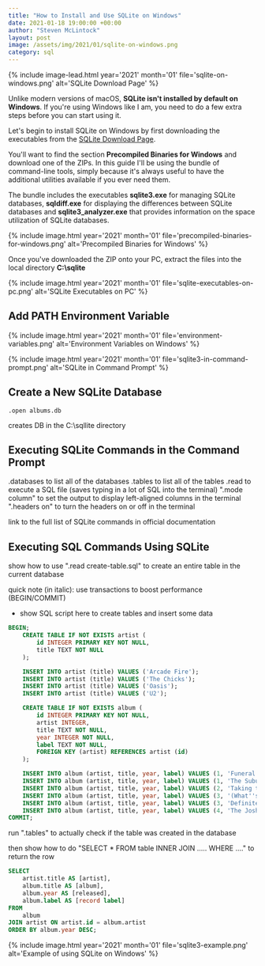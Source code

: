 ```yaml
---
title: "How to Install and Use SQLite on Windows"
date: 2021-01-18 19:00:00 +00:00
author: "Steven McLintock"
layout: post
image: /assets/img/2021/01/sqlite-on-windows.png
category: sql
---
```


{%
    include image-lead.html
    year='2021'
    month='01'
    file='sqlite-on-windows.png'
    alt='SQLite Download Page'
%}

Unlike modern versions of macOS, **SQLite isn't installed by default on Windows**. If you're using Windows 
like I am, you need to do a few extra steps before you can start using it.

Let's begin to install SQLite on Windows by first downloading the executables from the 
[SQLite Download Page](https://www.sqlite.org/download.html).

You'll want to find the section **Precompiled Binaries for Windows** and download one of the ZIPs. In this 
guide I'll be using the bundle of command-line tools, simply because it's always useful to have the 
additional utilities available if you ever need them.

The bundle includes the executables **sqlite3.exe** for managing SQLite databases, **sqldiff.exe** for 
displaying the differences between SQLite databases and **sqlite3_analyzer.exe** that provides 
information on the space utilization of SQLite databases.

{%
    include image.html
    year='2021'
    month='01'
    file='precompiled-binaries-for-windows.png'
    alt='Precompiled Binaries for Windows'
%}

Once you've downloaded the ZIP onto your PC, extract the files into the local directory **C:\sqlite**

{%
    include image.html
    year='2021'
    month='01'
    file='sqlite-executables-on-pc.png'
    alt='SQLite Executables on PC'
%}

## Add PATH Environment Variable

{%
    include image.html
    year='2021'
    month='01'
    file='environment-variables.png'
    alt='Environment Variables on Windows'
%}

{%
    include image.html
    year='2021'
    month='01'
    file='sqlite3-in-command-prompt.png'
    alt='SQLite in Command Prompt'
%}

## Create a New SQLite Database

```terminal
.open albums.db
```

creates DB in the C:\sqllite directory

## Executing SQLite Commands in the Command Prompt

.databases to list all of the databases
.tables to list all of the tables
.read to execute a SQL file (saves typing in a lot of SQL into the terminal)
".mode column" to set the output to display left-aligned columns in the terminal
".headers on" to turn the headers on or off in the terminal

link to the full list of SQLite commands in official documentation

## Executing SQL Commands Using SQLite

show how to use ".read create-table.sql" to create an entire table in the current database

quick note (in italic): use transactions to boost performance (BEGIN/COMMIT)
- show SQL script here to create tables and insert some data

```sql
BEGIN;
    CREATE TABLE IF NOT EXISTS artist (
        id INTEGER PRIMARY KEY NOT NULL,
        title TEXT NOT NULL
    );

    INSERT INTO artist (title) VALUES ('Arcade Fire');
    INSERT INTO artist (title) VALUES ('The Chicks');
    INSERT INTO artist (title) VALUES ('Oasis');
    INSERT INTO artist (title) VALUES ('U2');

    CREATE TABLE IF NOT EXISTS album (
        id INTEGER PRIMARY KEY NOT NULL,
        artist INTEGER,
        title TEXT NOT NULL,
        year INTEGER NOT NULL,
        label TEXT NOT NULL,
        FOREIGN KEY (artist) REFERENCES artist (id)
    );

    INSERT INTO album (artist, title, year, label) VALUES (1, 'Funeral', 2004, 'Rough Trade Records');
    INSERT INTO album (artist, title, year, label) VALUES (1, 'The Suburbs', 2010, 'Merge Records');
    INSERT INTO album (artist, title, year, label) VALUES (2, 'Taking the Long Way', 2006, 'Sony Music Nashville');
    INSERT INTO album (artist, title, year, label) VALUES (3, '(What''s the Story) Morning Glory?', 1995, 'Creation Records');
    INSERT INTO album (artist, title, year, label) VALUES (3, 'Definitely Maybe', 1994, 'Creation Records');
    INSERT INTO album (artist, title, year, label) VALUES (4, 'The Joshua Tree', 1987, 'Island Records');
COMMIT;
```

run ".tables" to actually check if the table was created in the database

then show how to do "SELECT * FROM table INNER JOIN ..... WHERE ...." to return the row

```sql
SELECT
    artist.title AS [artist], 
    album.title AS [album],
    album.year AS [released],
    album.label AS [record label]
FROM
    album
JOIN artist ON artist.id = album.artist
ORDER BY album.year DESC;
```

{%
    include image.html
    year='2021'
    month='01'
    file='sqlite3-example.png'
    alt='Example of using SQLite on Windows'
%}